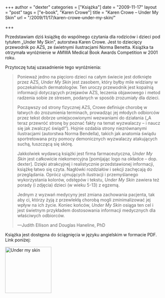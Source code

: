 +++
author = "dexter"
categories = ["Książka"]
date = "2009-11-17"
layout = "post"
tags = ["e-book", "Karen Crowe"]
title = "Karen Crowe – Under My Skin"
url = "/2009/11/17/karen-crowe-under-my-skin/"

+++

Przedstawiam dziś książkę do wspólnego czytania dla rodziców i dzieci pod tytułem &#8222;Under My Skin&#8221;, autorstwa Karen Crowe. Jest to dziecięcy przewodnik po AZS, ze świetnymi ilustracjami Norma Benetta. Książka ta otrzymała wyróżnienie w AMWA Medical Book Awards Competition w 2001 roku.

<!--more-->

Przytoczę tutaj uzasadnienie tego wyróżnienia:

> Ponieważ jedno na pięcioro dzieci na całym świecie jest dotknięte przez AZS, _Under My Skin_ jest zasobem, który byłby mile widziany w poczekalniach dermatologów. Ten uroczy przewodnik jest kopalnią informacji dotyczących przejawów AZS, leczenia objawowego i metod radzenia sobie ze stresem, podanych w sposób zrozumiały dla dzieci.
> 
> Począwszy od strony fizycznej AZS, Crowe definiuje chorobę w łatwych do zrozumienia terminach, prowadząc jej młodych odbiorców przez tekst dobrze umiejscowionymi wezwaniami do działania (&#8222;A teraz przewróć stronę by poznać fakty na temat wyzwalaczy &#8211; i naucz się jak zwalczyć świąd!&#8221;). Hojnie ozdabia strony niezrównanymi ilustracjami (autorstwa Norma Bendella), takich jak anatomia świądu sportretowana przy pomocy demonicznych wyzwalaczy atakujących suchą, łuszczącą się skórę.
> 
> Jakkolwiek wydawcą książki jest firma farmaceutyczna, _Under My Skin_ jest całkowicie niekomercyjna [pomijając logo na okładce &#8211; dop. dexter]. Dzięki atrakcyjnej i realistycznie przedstawionej informacji, książkę łatwo się czyta. Nagłówki rozdziałów i sekcji zachęcają do przeglądania. Oprócz ujmujących ilustracji i przemyślanego wykorzystania kolorów, odstępów i tekstu, _Under My Skin_ zawiera też porady (i zdjęcia) dzieci (w wieku 5-13) z egzemą. 
> 
> Jednym z wyzwań medycyny jest zmiana zachowania pacjenta, tak aby ci, którzy żyją z przewlekłą chorobą mogli zminimalizować jej wpływ na ich życie. Koniec końców, _Under My Skin_ osiąga ten cel i jest świetnym przykładem dostosowania informacji medycznych dla właściwych odbiorców.
> 
> —Judith Ellison and Douglas Haneline, PhD 

Książka jest dostępna do ściągnięcia w języku angielskim w formacie PDF. Link poniżej:

[<img class="aligncenter" title="3.5 MB" src="http://www.undermyskin.com/images/PG1_small.jpg" alt="Under my skin" width="150" height="150" />][1]

 [1]: http://www.undermyskin.com/Undermyskin.pdf
